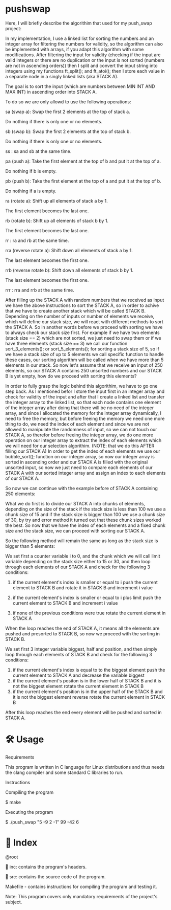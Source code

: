 # pushswap
Here, I will briefly describe the algorithim that used for my push_swap project:

In my implementation, I use a linked list for sorting the numbers and an integer array for filtering the numbers for validity, so the algorithm can also be implemented with  arrays, if you adapt this algorithm with some modifications. After filtering the input for validity (checking if the input are valid integers or there are no duplication or the input is not sorted (numbers are not in ascending orders)) then I split and convert the input string into integers using my functions ft_split(); and ft_atoi(); then I store each value in a separate node in a singly linked lists (aka STACK A).

The goal is to sort the input (which are numbers between MIN INT AND MAX INT) in ascending order into STACK A.

To do so we are only allowd to use the following operations:

sa (swap a): Swap the first 2 elements at the top of stack a.

Do nothing if there is only one or no elements.

sb (swap b): Swap the first 2 elements at the top of stack b.

Do nothing if there is only one or no elements.

ss : sa and sb at the same time.

pa (push a): Take the first element at the top of b and put it at the top of a.

Do nothing if b is empty.

pb (push b): Take the first element at the top of a and put it at the top of b.

Do nothing if a is empty.

ra (rotate a): Shift up all elements of stack a by 1.

The first element becomes the last one.

rb (rotate b): Shift up all elements of stack b by 1.

The first element becomes the last one.

rr : ra and rb at the same time.

rra (reverse rotate a): Shift down all elements of stack a by 1.

The last element becomes the first one.

rrb (reverse rotate b): Shift down all elements of stack b by 1.

The last element becomes the first one.

rrr : rra and rrb at the same time.

After filling up the STACK A with random numbers that we received as input we have the above instructions to sort the STACK A, so in order to achive that we have to create another stack which will be called STACK B. Depending on the number of inputs or number of elements we receive, which will define our stack size, we will react with different methods to sort the STACK A. So in another words before we proceed with sorting we have to always check our stack size first. For example if we have two elements (stack size == 2) which are not sorted, we just need to swap them or if we have three elements (stack size == 3) we call our function sort_3_elements(); or sort_5_elements(); for sorting a stack size of 5, so if we have a stack size of up to 5 elements we call specific function to handle these cases, our sorting algorithm will be called when we have more than 5 elements in our stack. So now let's assume that we receive an input of 250 elements, so our STACK A contains 250 unsorted numbers and our STACK B is yet empty, how do we proceed with sorting this elements?

In order to fully grasp the logic behind this algorithim, we have to go one step back. As I mentioned befor I store the input first in an integer array and check for validity of the input and after that I create a linked list and transfer the integer array to the linked list, so that each node contains one element of the integer array after doing that there will be no need of the integer array, and since I allocated the memory for the integer array dynamically, I need to free the memory, but before freeing the memory we need one more thing to do, we need the index of each element and since we are not allowed to manipulate the randomness of input, so we can not touch our STACK A, so therefor before freeing the integer array, we do one more operation on our integer array to extract the index of each elements which we will need for our selection algorithim. (NOTE: that we do this AFTER filling our STACK A) In order to get the index of each elements we use our bubble_sort(); function on our integer array, so now our integer array is sorted in ascending order and our STACK A is filled with the original unsorted input, so now we just need to compare each elements of our STACK A with our sorted integer array and assign an index to each elements of our STACK A.

So now we can continue with the example before of STACK A containing 250 elements:

What we do first is to divide our STACK A into chunks of elements, depending on the size of the stack if the stack size is less than 100 we use a chunk size of 15 and if the stack size is bigger than 100 we use a chunk size of 30, by try and error method it turned out that these chunk sizes worked the best. So now that we have the index of each elements and a fixed chunk size and the stack size, we can proceed with sorting our STACK A.

So the following method will remain the same as long as the stack size is bigger than 5 elements:

We set first a counter variable i to 0, and the chunk which we will call limit variable depending on the stack size either to 15 or 30, and then loop through each elements of our STACK A and check for the following 3 conditions:

1. if the current element's index is smaller or equal to i
      push the current element to STACK B and rotate it in STACK B and increment i value

3. if the current element's index is smaller or equal to i plus limit
      push the current element to STACK B and increment i value

5. if none of the previous conditions were true 
      rotate the current element in STACK A
   
When the loop reaches the end of STACK A, it means all the elements are pushed and presorted to STACK B, so now we proceed with the sorting in STACK B. 

We set first 3 integer variable biggest, half and position, and then simply loop through each elements of STACK B and check for the following 3 conditions:

1. if the current element's index is equal to to the biggest element
         push the current element to STACK A and decrease the variable biggest
3. if the current element's positon is in the lower half of STACK B and it is not the biggest element
         rotate the current element in STACK B
5. if the current element's position is in the upper half of the STACK B and it is not the biggest element
         reverse rotate the current element in STACK B

After this loop reaches the end every element will be pushed and sorted in STACK A.

# 🛠️ Usage
Requirements

This program is written in C language for Linux distributions and thus needs the clang compiler and some standard C libraries to run.

Instructions

Compiling the program

$ make

Executing the program

$ ./push_swap "5 -9 2 -1" 99 -42 6

# 📑 Index
@root

📁 inc: contains the program's headers.

📁 src: contains the source code of the program.

Makefile - contains instructions for compiling the program and testing it.

Note: This program covers only mandatory requirements of the project's subject.
